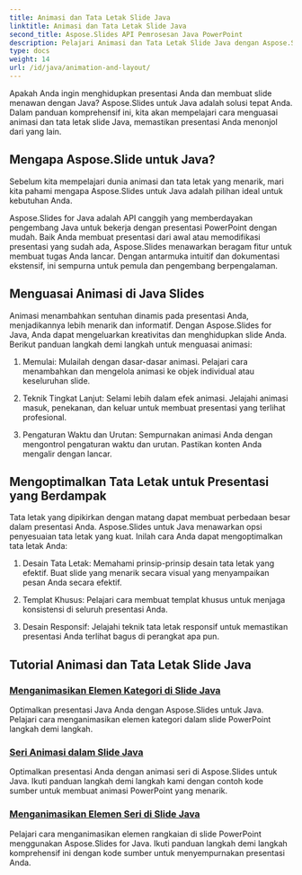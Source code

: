 ```yaml
---
title: Animasi dan Tata Letak Slide Java
linktitle: Animasi dan Tata Letak Slide Java
second_title: Aspose.Slides API Pemrosesan Java PowerPoint
description: Pelajari Animasi dan Tata Letak Slide Java dengan Aspose.Slides untuk Java. Kuasai presentasi interaktif. Selami pembuatan konten dinamis.
type: docs
weight: 14
url: /id/java/animation-and-layout/
---
```


Apakah Anda ingin menghidupkan presentasi Anda dan membuat slide menawan dengan Java? Aspose.Slides untuk Java adalah solusi tepat Anda. Dalam panduan komprehensif ini, kita akan mempelajari cara menguasai animasi dan tata letak slide Java, memastikan presentasi Anda menonjol dari yang lain.

## Mengapa Aspose.Slide untuk Java?
Sebelum kita mempelajari dunia animasi dan tata letak yang menarik, mari kita pahami mengapa Aspose.Slides untuk Java adalah pilihan ideal untuk kebutuhan Anda.

Aspose.Slides for Java adalah API canggih yang memberdayakan pengembang Java untuk bekerja dengan presentasi PowerPoint dengan mudah. Baik Anda membuat presentasi dari awal atau memodifikasi presentasi yang sudah ada, Aspose.Slides menawarkan beragam fitur untuk membuat tugas Anda lancar. Dengan antarmuka intuitif dan dokumentasi ekstensif, ini sempurna untuk pemula dan pengembang berpengalaman.

## Menguasai Animasi di Java Slides

Animasi menambahkan sentuhan dinamis pada presentasi Anda, menjadikannya lebih menarik dan informatif. Dengan Aspose.Slides for Java, Anda dapat mengeluarkan kreativitas dan menghidupkan slide Anda. Berikut panduan langkah demi langkah untuk menguasai animasi:

1. Memulai: Mulailah dengan dasar-dasar animasi. Pelajari cara menambahkan dan mengelola animasi ke objek individual atau keseluruhan slide.

2. Teknik Tingkat Lanjut: Selami lebih dalam efek animasi. Jelajahi animasi masuk, penekanan, dan keluar untuk membuat presentasi yang terlihat profesional.

3. Pengaturan Waktu dan Urutan: Sempurnakan animasi Anda dengan mengontrol pengaturan waktu dan urutan. Pastikan konten Anda mengalir dengan lancar.

## Mengoptimalkan Tata Letak untuk Presentasi yang Berdampak

Tata letak yang dipikirkan dengan matang dapat membuat perbedaan besar dalam presentasi Anda. Aspose.Slides untuk Java menawarkan opsi penyesuaian tata letak yang kuat. Inilah cara Anda dapat mengoptimalkan tata letak Anda:

1. Desain Tata Letak: Memahami prinsip-prinsip desain tata letak yang efektif. Buat slide yang menarik secara visual yang menyampaikan pesan Anda secara efektif.

2. Templat Khusus: Pelajari cara membuat templat khusus untuk menjaga konsistensi di seluruh presentasi Anda.

3. Desain Responsif: Jelajahi teknik tata letak responsif untuk memastikan presentasi Anda terlihat bagus di perangkat apa pun.

## Tutorial Animasi dan Tata Letak Slide Java
### [Menganimasikan Elemen Kategori di Slide Java](./animating-categories-elements-java-slides/)
Optimalkan presentasi Java Anda dengan Aspose.Slides untuk Java. Pelajari cara menganimasikan elemen kategori dalam slide PowerPoint langkah demi langkah.
### [Seri Animasi dalam Slide Java](./animating-series-java-slides/)
Optimalkan presentasi Anda dengan animasi seri di Aspose.Slides untuk Java. Ikuti panduan langkah demi langkah kami dengan contoh kode sumber untuk membuat animasi PowerPoint yang menarik.
### [Menganimasikan Elemen Seri di Slide Java](./animating-series-elements-java-slides/)
Pelajari cara menganimasikan elemen rangkaian di slide PowerPoint menggunakan Aspose.Slides for Java. Ikuti panduan langkah demi langkah komprehensif ini dengan kode sumber untuk menyempurnakan presentasi Anda.